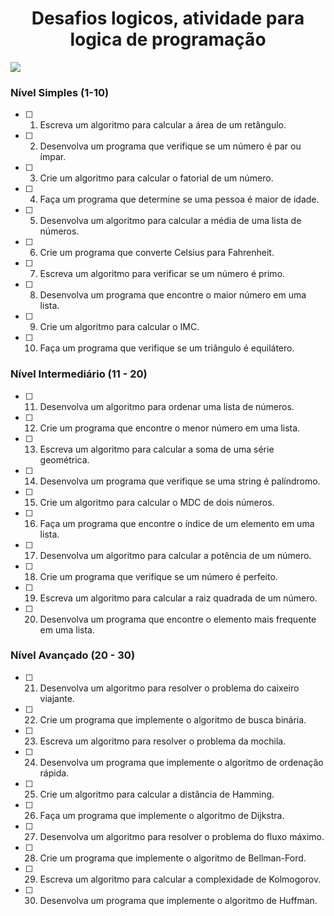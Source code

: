 <h1 align="center">Desafios logicos, atividade para logica de programação</h1>
<img loading="lazy" src="http://img.shields.io/static/v1?label=STATUS&message=EM%20DESENVOLVIMENTO&color=GREEN&style=for-the-badge"/>
</p>

### Nível Simples (1-10)

- [ ] 1. Escreva um algoritmo para calcular a área de um retângulo.
- [ ] 2. Desenvolva um programa que verifique se um número é par ou ímpar.
- [ ] 3. Crie um algoritmo para calcular o fatorial de um número.
- [ ] 4. Faça um programa que determine se uma pessoa é maior de idade.
- [ ] 5. Desenvolva um algoritmo para calcular a média de uma lista de números.
- [ ] 6. Crie um programa que converte Celsius para Fahrenheit.
- [ ] 7. Escreva um algoritmo para verificar se um número é primo.
- [ ] 8. Desenvolva um programa que encontre o maior número em uma lista.
- [ ] 9. Crie um algoritmo para calcular o IMC.
- [ ] 10. Faça um programa que verifique se um triângulo é equilátero.

### Nível Intermediário (11 - 20)

- [ ] 11. Desenvolva um algoritmo para ordenar uma lista de números.
- [ ] 12. Crie um programa que encontre o menor número em uma lista.
- [ ] 13. Escreva um algoritmo para calcular a soma de uma série geométrica.
- [ ] 14. Desenvolva um programa que verifique se uma string é palíndromo.
- [ ] 15. Crie um algoritmo para calcular o MDC de dois números.
- [ ] 16. Faça um programa que encontre o índice de um elemento em uma lista.
- [ ] 17. Desenvolva um algoritmo para calcular a potência de um número.
- [ ] 18. Crie um programa que verifique se um número é perfeito.
- [ ] 19. Escreva um algoritmo para calcular a raiz quadrada de um número.
- [ ] 20. Desenvolva um programa que encontre o elemento mais frequente em uma lista.

### Nível Avançado (20 - 30)

- [ ] 21. Desenvolva um algoritmo para resolver o problema do caixeiro viajante.
- [ ] 22. Crie um programa que implemente o algoritmo de busca binária.
- [ ] 23. Escreva um algoritmo para resolver o problema da mochila.
- [ ] 24. Desenvolva um programa que implemente o algoritmo de ordenação rápida.
- [ ] 25. Crie um algoritmo para calcular a distância de Hamming.
- [ ] 26. Faça um programa que implemente o algoritmo de Dijkstra.
- [ ] 27. Desenvolva um algoritmo para resolver o problema do fluxo máximo.
- [ ] 28. Crie um programa que implemente o algoritmo de Bellman-Ford.
- [ ] 29. Escreva um algoritmo para calcular a complexidade de Kolmogorov.
- [ ] 30. Desenvolva um programa que implemente o algoritmo de Huffman.
